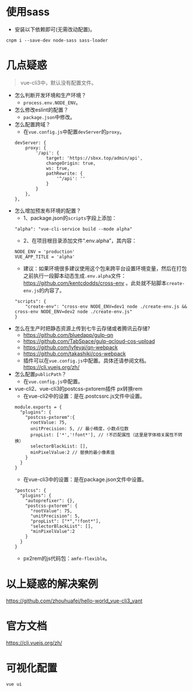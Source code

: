 # 使用sass
* 安装以下依赖即可(无需改动配置)。
```
cnpm i --save-dev node-sass sass-loader
```

# 几点疑惑
> vue-cli3中，默认没有配置文件。
* 怎么判断开发环境和生产环境？
    - ```process.env.NODE_ENV```。
* 怎么修改eslint的配置？
    - ```package.json```中修改。
* 怎么配置跨域？
    - 在```vue.config.js```中配置```devServer```的```proxy```。
    ```
    devServer: {
        proxy: {
            '/api': {
                target: 'https://sbxx.top/admin/api',
                changeOrigin: true,
                ws: true,
                pathRewrite: {
                    '^/api': ''
                }
            }
        },
    },
    ```
* 怎么增加预发布环境的配置？
    - 1、package.json的```scripts```字段上添加：
    ```
    "alpha": "vue-cli-service build --mode alpha"
    ```
    - 2、在项目根目录添加文件“.env.alpha”，其内容：
    ```
    NODE_ENV = 'production'
    VUE_APP_TITLE = 'alpha'
    ```
    - 建议：如果环境很多建议使用这个包来跨平台设置环境变量，然后在打包之前执行一段脚本动态生成```.env.alpha```文件：https://github.com/kentcdodds/cross-env 。此处就不贴脚本```create-env.js```的内容了。
    ```
    "scripts": {
        "create-env": "cross-env NODE_ENV=dev1 node ./create-env.js && cross-env NODE_ENV=dev2 node ./create-env.js"
    }
    ```
* 怎么在生产时把静态资源上传到七牛云存储或者腾讯云存储?
    - https://github.com/bluedapp/gulp-qn
    - https://github.com/TabSpace/gulp-qcloud-cos-upload
    - https://github.com/lyfeyaj/qn-webpack
    - https://github.com/takashiki/cos-webpack
    - 插件可以在```vue.config.js```中配置。具体还请参阅文档。https://cli.vuejs.org/zh/
* 怎么配置```publicPath```？
    - 在```vue.config.js```中配置。
* vue-cli2、vue-cli3的postcss-pxtorem插件 px转换rem
    - 在vue-cli2中的设置：是在.postcssrc.js文件中设置。
    ```
    module.exports = {
      "plugins": {
        "postcss-pxtorem":{
          rootValue: 75,
          unitPrecision: 5, // 最小精度，小数点位数
          propList: ['*','!font*'], // !不匹配属性（这里是字体相关属性不转换）
          selectorBlackList: [],
          minPixelValue:2 // 替换的最小像素值
        }
      }
    }
    ```
    - 在vue-cli3中的设置：是在package.json文件中设置。
    ```
    "postcss": {
      "plugins": {
        "autoprefixer": {},
        "postcss-pxtorem": {
          "rootValue": 75,
          "unitPrecision": 5,
          "propList": ["*","!font*"],
          "selectorBlackList": [],
          "minPixelValue":2
        }
      }
    }
    ```
    - px2rem的js代码包：```amfe-flexible```。

# 以上疑惑的解决案例
https://github.com/zhouhuafei/hello-world_vue-cli3_vant

# 官方文档
https://cli.vuejs.org/zh/

# 可视化配置
```
vue ui
```
